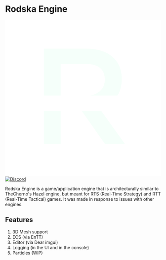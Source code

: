 # Rodska Engine

![Rodska Engine](thumbnail.png)
[![Discord](https://img.shields.io/badge/Discord-7289DA?style=for-the-badge&logo=discord&logoColor=white)](https://discord.gg/pSmShwdpcW)

Rodska Engine is a game/application engine that is architecturally similar to TheCherno's Hazel engine, but meant for RTS (Real-Time Strategy) and RTT (Real-Time Tactical) games. It was made in response to issues with other engines.

## Features

1. 3D Mesh support
2. ECS (via EnTT)
3. Editor (via Dear imgui)
4. Logging (in the UI and in the console)
5. Particles (WIP)
